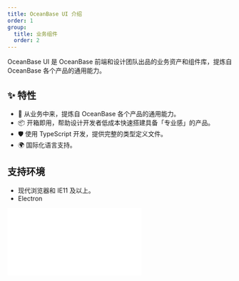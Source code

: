 ```yaml
---
title: OceanBase UI 介绍
order: 1
group:
  title: 业务组件
  order: 2
---
```


OceanBase UI 是 OceanBase 前端和设计团队出品的业务资产和组件库，提炼自 OceanBase 各个产品的通用能力。

## ✨ 特性

- 🌈 从业务中来，提炼自 OceanBase 各个产品的通用能力。
- 📦 开箱即用，帮助设计开发者低成本快速搭建具备「专业感」的产品。
- 🛡 使用 TypeScript 开发，提供完整的类型定义文件。
- 🌍 国际化语言支持。

## 支持环境

- 现代浏览器和 IE11 及以上。
- Electron

<embed src="./ui-quickstart.md#L8-L100000"></embed>
